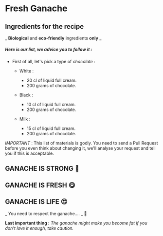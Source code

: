 # **Fresh Ganache**

## Ingredients for the recipe
_ **Biological** and **eco-friendly** ingredients **only** _

##### Here is our list, we advice you to follow it :
* First of all, let's pick a type of *chocolate* :

	* White :
		* 20 cl of liquid full cream.
		* 200 grams of chocolate.

	* Black :
		* 10 cl of liquid full cream.
		* 200 grams of chocolate.

	* Milk :
		* 15 cl of liquid full cream.
		* 200 grams of chocolate.

_IMPORTANT_ : This list of materials is godly. You need to send a Pull Request before you even think about changing it, we'll analyse your request and tell you if this is acceptable.


## GANACHE IS STRONG :muscle:
## GANACHE IS FRESH :yum:
## GANACHE IS LIFE :heart_eyes:

_ You need to respect the ganache.... _ :facepunch:


**Last important thing :**
_The ganache might make you become fat if you don't love it enough, take caution._